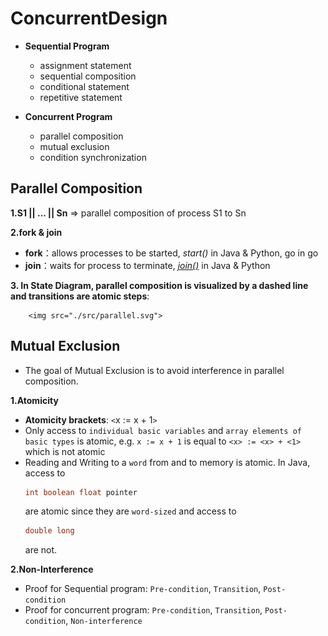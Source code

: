 # ConcurrentDesign
- **Sequential Program**
  - assignment statement
  - sequential composition
  - conditional statement
  - repetitive statement
  
- **Concurrent Program**
  - parallel composition
  - mutual exclusion
  - condition synchronization

## Parallel Composition

**1.S1 || ... || Sn** => parallel composition of process S1 to Sn

**2.fork & join**
  - **fork**：allows processes to be started, *start()* in Java & Python, go in go
  - **join**：waits for process to terminate, *[join()](https://www.geeksforgeeks.org/joining-threads-in-java/)* in Java & Python
  
**3. In State Diagram, parallel composition is visualized by a dashed line and transitions are atomic steps**:

        <img src="./src/parallel.svg">

## Mutual Exclusion
  - The goal of Mutual Exclusion is to avoid interference in parallel composition.
    
**1.Atomicity**
  - **Atomicity brackets**: `<`x := x + 1`>`
  - Only access to `individual basic variables` and `array elements of basic types` is atomic, e.g. `x := x + 1` is equal to `<x> := <x> + <1>` which is not atomic
  - Reading and Writing to a `word` from and to memory is atomic. In Java, access to 
    ```java
    int boolean float pointer
    ```
    are atomic since they are `word-sized` and access to
    ```java
    double long
    ```
    are not.

**2.Non-Interference**
  - Proof for Sequential program: `Pre-condition`, `Transition`, `Post-condition`
  - Proof for concurrent program: `Pre-condition`, `Transition`, `Post-condition`, `Non-interference`
